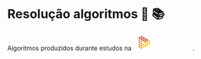 # Resolução algoritmos :thinking: :books:

Algoritmos produzidos durante estudos na ![Digital Inovation One](imgs/dio.png).
